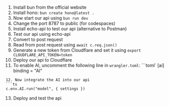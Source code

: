 1. Install bun from the official website
2. Install hono: `bun create hono@latest .`
3. Now start our api using `bun run dev`
4. Change the port 8787 to public (for codespaces)
5. Install echo-api to test our api (alternative to Postman)
6. Test our api using echo-api
7. Convert to post request
8. Read from post request using `await c.req.json()`
9. Generate a new token from Cloudflare and set it using `export CLOUDFLARE_API_TOKEN=token`
10. Deploy our api to Cloudflare
11. To enable AI, uncomment the following line in `wrangler.toml`:
    ```toml`
    [ai]
    binding = "AI"

````
12. Now integrate the AI into our api
```ts
c.env.AI.run("model", { settings })
````

13. Deploy and test the api
